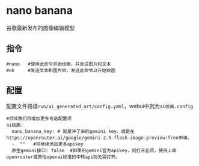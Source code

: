 # nano banana
谷歌最新发布的图像编辑模型
## 指令
```
#nano   #使用此命令开始绘画，并发送图片和文本
#ok     #发送文本和图片后，发送此命令以开始绘图
```
## 配置
配置文件路径`run/ai_generated_art/config.yaml`，webui中则为`ai绘画.config`
```
#后续我们将增加更多可选配置项
ai绘画:
  nano_banana_key: # 就是冲了米的gemini key。或是在https://openrouter.ai/google/gemini-2.5-flash-image-preview:free申请。
  -  ""   #可继续添加更多apikey
  原生gemini接口: false  #如果用gemini官方apikey，则打开此项，使用上面openrouter或其他openai标准的中转api则无需打开。
```
